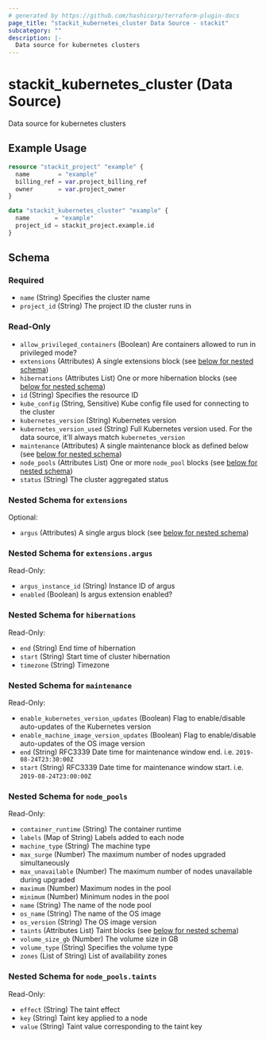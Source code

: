 ```yaml
---
# generated by https://github.com/hashicorp/terraform-plugin-docs
page_title: "stackit_kubernetes_cluster Data Source - stackit"
subcategory: ""
description: |-
  Data source for kubernetes clusters
---
```


# stackit_kubernetes_cluster (Data Source)

Data source for kubernetes clusters

## Example Usage

```terraform
resource "stackit_project" "example" {
  name        = "example"
  billing_ref = var.project_billing_ref
  owner       = var.project_owner
}

data "stackit_kubernetes_cluster" "example" {
  name       = "example"
  project_id = stackit_project.example.id
}
```

<!-- schema generated by tfplugindocs -->
## Schema

### Required

- `name` (String) Specifies the cluster name
- `project_id` (String) The project ID the cluster runs in

### Read-Only

- `allow_privileged_containers` (Boolean) Are containers allowed to run in privileged mode?
- `extensions` (Attributes) A single extensions block (see [below for nested schema](#nestedatt--extensions))
- `hibernations` (Attributes List) One or more hibernation blocks (see [below for nested schema](#nestedatt--hibernations))
- `id` (String) Specifies the resource ID
- `kube_config` (String, Sensitive) Kube config file used for connecting to the cluster
- `kubernetes_version` (String) Kubernetes version
- `kubernetes_version_used` (String) Full Kubernetes version used. For the data source, it'll always match `kubernetes_version`
- `maintenance` (Attributes) A single maintenance block as defined below (see [below for nested schema](#nestedatt--maintenance))
- `node_pools` (Attributes List) One or more `node_pool` blocks (see [below for nested schema](#nestedatt--node_pools))
- `status` (String) The cluster aggregated status

<a id="nestedatt--extensions"></a>
### Nested Schema for `extensions`

Optional:

- `argus` (Attributes) A single argus block (see [below for nested schema](#nestedatt--extensions--argus))

<a id="nestedatt--extensions--argus"></a>
### Nested Schema for `extensions.argus`

Read-Only:

- `argus_instance_id` (String) Instance ID of argus
- `enabled` (Boolean) Is argus extension enabled?



<a id="nestedatt--hibernations"></a>
### Nested Schema for `hibernations`

Read-Only:

- `end` (String) End time of hibernation
- `start` (String) Start time of cluster hibernation
- `timezone` (String) Timezone


<a id="nestedatt--maintenance"></a>
### Nested Schema for `maintenance`

Read-Only:

- `enable_kubernetes_version_updates` (Boolean) Flag to enable/disable auto-updates of the Kubernetes version
- `enable_machine_image_version_updates` (Boolean) Flag to enable/disable auto-updates of the OS image version
- `end` (String) RFC3339 Date time for maintenance window end. i.e. `2019-08-24T23:30:00Z`
- `start` (String) RFC3339 Date time for maintenance window start. i.e. `2019-08-24T23:00:00Z`


<a id="nestedatt--node_pools"></a>
### Nested Schema for `node_pools`

Read-Only:

- `container_runtime` (String) The container runtime
- `labels` (Map of String) Labels added to each node
- `machine_type` (String) The machine type
- `max_surge` (Number) The maximum number of nodes upgraded simultaneously
- `max_unavailable` (Number) The maximum number of nodes unavailable during upgraded
- `maximum` (Number) Maximum nodes in the pool
- `minimum` (Number) Minimum nodes in the pool
- `name` (String) The name of the node pool
- `os_name` (String) The name of the OS image
- `os_version` (String) The OS image version
- `taints` (Attributes List) Taint blocks (see [below for nested schema](#nestedatt--node_pools--taints))
- `volume_size_gb` (Number) The volume size in GB
- `volume_type` (String) Specifies the volume type
- `zones` (List of String) List of availability zones

<a id="nestedatt--node_pools--taints"></a>
### Nested Schema for `node_pools.taints`

Read-Only:

- `effect` (String) The taint effect
- `key` (String) Taint key applied to a node
- `value` (String) Taint value corresponding to the taint key


